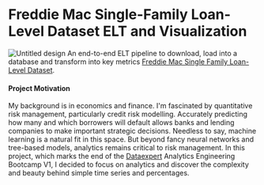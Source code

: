 # Freddie Mac Single-Family Loan-Level Dataset ELT and Visualization 
![Untitled design](https://github.com/user-attachments/assets/fe8cc2d7-b041-4d90-8180-9940f90cc32d)
An end-to-end ELT pipeline to download, load into a database and transform  into key metrics [Freddie Mac Single Family Loan-Level Dataset](https://www.freddiemac.com/research/datasets/sf-loanlevel-dataset).
#### Project Motivation
My background is in economics and finance. I'm fascinated by quantitative risk management, particularly credit risk modelling. Accurately predicting how many and which borrowers will default allows banks and lending companies to make important strategic decisions. Needless to say, machine learning is a natural fit in this space. But beyond fancy neural networks and tree-based models, analytics remains critical to risk management. In this project, which marks the end of the [Dataexpert](https://www.dataexpert.io) Analytics Engineering Bootcamp V1, I decided to focus on analytics and discover the complexity and beauty behind simple time series and percentages.


